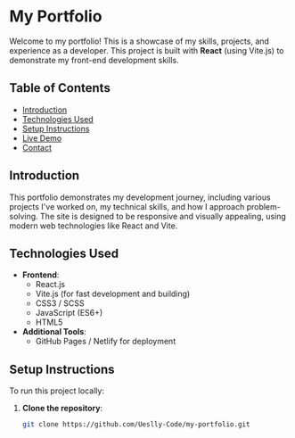 # My Portfolio

Welcome to my portfolio! This is a showcase of my skills, projects, and experience as a developer. This project is built with **React** (using Vite.js) to demonstrate my front-end development skills.

## Table of Contents
- [Introduction](#introduction)
- [Technologies Used](#technologies-used)
- [Setup Instructions](#setup-instructions)
- [Live Demo](https://my-portfolio-01079.vercel.app/)
- [Contact](#contact)

## Introduction

This portfolio demonstrates my development journey, including various projects I've worked on, my technical skills, and how I approach problem-solving. The site is designed to be responsive and visually appealing, using modern web technologies like React and Vite.

## Technologies Used
- **Frontend**: 
  - React.js
  - Vite.js (for fast development and building)
  - CSS3 / SCSS
  - JavaScript (ES6+)
  - HTML5
- **Additional Tools**:
  - GitHub Pages / Netlify for deployment
    
## Setup Instructions

To run this project locally:

1. **Clone the repository**:
   ```bash
   git clone https://github.com/Ueslly-Code/my-portfolio.git
